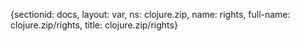 {sectionid: docs, layout: var, ns: clojure.zip, name: rights, full-name: clojure.zip/rights,
  title: clojure.zip/rights}
